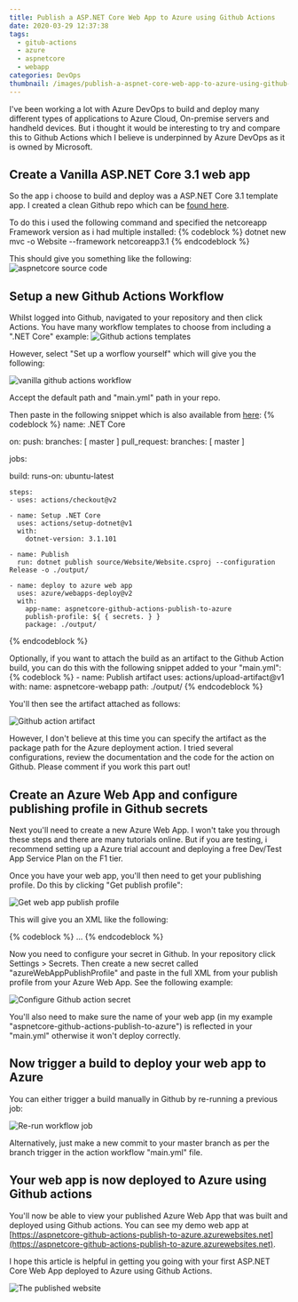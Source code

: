 ```yaml
---
title: Publish a ASP.NET Core Web App to Azure using Github Actions
date: 2020-03-29 12:37:38
tags:
  - gitub-actions
  - azure
  - aspnetcore
  - webapp
categories: DevOps
thumbnail: /images/publish-a-aspnet-core-web-app-to-azure-using-github-actions/vanilla-action-workflow.jpg
---
```

I've been working a lot with Azure DevOps to build and deploy many different types of applications to Azure Cloud, On-premise servers and handheld devices. But i thought it would be interesting to try and compare this to Github Actions which I believe is underpinned by Azure DevOps as it is owned by Microsoft.

<!-- more -->

## Create a Vanilla ASP.NET Core 3.1 web app

So the app i choose to build and deploy was a ASP.NET Core 3.1 template app. I created a clean Github repo which can be [found here](https://github.com/Adamsimsy/aspnetcore-github-actions-publish-to-azure).

To do this i used the following command and specified the netcoreapp Framework version as i had multiple installed:
{% codeblock %}
dotnet new mvc -o Website --framework netcoreapp3.1
{% endcodeblock %}

This should give you something like the following:
![aspnetcore source code](/images/publish-a-aspnet-core-web-app-to-azure-using-github-actions/aspnetcore-source-code.jpg)

## Setup a new Github Actions Workflow

Whilst logged into Github, navigated to your repository and then click Actions. You have many workflow templates to choose from including a ".NET Core" example:
![Github actions templates](/images/publish-a-aspnet-core-web-app-to-azure-using-github-actions/github-action-templates.jpg)

However, select "Set up a worflow yourself" which will give you the following:

![vanilla github actions workflow](/images/publish-a-aspnet-core-web-app-to-azure-using-github-actions/vanilla-action-workflow.jpg)

Accept the default path and "main.yml" path in your repo.

Then paste in the following snippet which is also available from [here](https://github.com/Adamsimsy/aspnetcore-github-actions-publish-to-azure/blob/master/.github/workflows/main.yml):
{% codeblock %}
name: .NET Core

on:
  push:
    branches: [ master ]
  pull_request:
    branches: [ master ]
    
jobs:

  build:
    runs-on: ubuntu-latest
    
    steps:
    - uses: actions/checkout@v2

    - name: Setup .NET Core
      uses: actions/setup-dotnet@v1
      with:
        dotnet-version: 3.1.101

    - name: Publish
      run: dotnet publish source/Website/Website.csproj --configuration Release -o ./output/

    - name: deploy to azure web app
      uses: azure/webapps-deploy@v2
      with: 
        app-name: aspnetcore-github-actions-publish-to-azure
        publish-profile: ${ { secrets. } }
        package: ./output/
{% endcodeblock %}

Optionally, if you want to attach the build as an artifact to the Github Action build, you can do this with the following snippet added to your "main.yml":
{% codeblock %}
    - name: Publish artifact
      uses: actions/upload-artifact@v1
      with:
        name: aspnetcore-webapp
        path: ./output/
{% endcodeblock %}

You'll then see the artifact attached as follows:

![Github action artifact](/images/publish-a-aspnet-core-web-app-to-azure-using-github-actions/action-artifact.jpg)

However, I don't believe at this time you can specify the artifact as the package path for the Azure deployment action. I tried several configurations, review the documentation and the code for the action on Github. Please comment if you work this part out!

## Create an Azure Web App and configure publishing profile in Github secrets
Next you'll need to create a new Azure Web App. I won't take you through these steps and there are many tutorials online. But if you are testing, i recommend setting up a Azure trial account and deploying a free Dev/Test App Service Plan on the F1 tier.

Once you have your web app, you'll then need to get your publishing profile. Do this by clicking "Get publish profile":

![Get web app publish profile](/images/publish-a-aspnet-core-web-app-to-azure-using-github-actions/get-webapp-publish-profile.jpg)

This will give you an XML like the following:

{% codeblock %}
<publishData><publishProfile profileName="test-github-action-webapp - Web Deploy" publishMethod="MSDeploy" />
...
</publishData>
{% endcodeblock %}

Now you need to configure your secret in Github. In your repository click Settings > Secrets. Then create a new secret called "azureWebAppPublishProfile" and paste in the full XML from your publish profile from your Azure Web App. See the following example:

![Configure Github action secret](/images/publish-a-aspnet-core-web-app-to-azure-using-github-actions/configure-github-action-sceret.jpg)

You'll also need to make sure the name of your web app (in my example "aspnetcore-github-actions-publish-to-azure") is reflected in your "main.yml" otherwise it won't deploy correctly.

## Now trigger a build to deploy your web app to Azure
You can either trigger a build manually in Github by re-running a previous job:

![Re-run workflow job](/images/publish-a-aspnet-core-web-app-to-azure-using-github-actions/re-run-action.jpg)

Alternatively, just make a new commit to your master branch as per the branch trigger in the action workflow "main.yml" file.

## Your web app is now deployed to Azure using Github actions

You'll now be able to view your published Azure Web App that was built and deployed using Github actions. You can see my demo web app at [https://aspnetcore-github-actions-publish-to-azure.azurewebsites.net](https://aspnetcore-github-actions-publish-to-azure.azurewebsites.net).

I hope this article is helpful in getting you going with your first ASP.NET Core Web App deployed to Azure using Github Actions.

![The published website](/images/publish-a-aspnet-core-web-app-to-azure-using-github-actions/published-website.jpg)